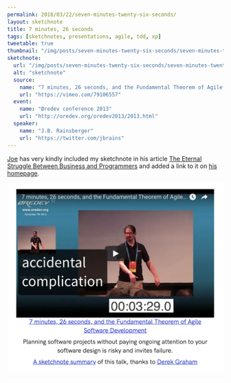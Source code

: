 ```yaml
---
permalink: 2018/03/22/seven-minutes-twenty-six-seconds/
layout: sketchnote
title: 7 minutes, 26 seconds
tags: [sketchnotes, presentations, agile, tdd, xp]
tweetable: true
thumbnail: "/img/posts/seven-minutes-twenty-six-seconds/seven-minutes-twenty-six-seconds.webp"
sketchnote:
  url: "/img/posts/seven-minutes-twenty-six-seconds/seven-minutes-twenty-six-seconds.webp"
  alt: "sketchnote"
  source:
    name: "7 minutes, 26 seconds, and the Fundamental Theorem of Agile Software Development"
    url: "https://vimeo.com/79106557"
  event:
    name: "Øredev conference 2013"
    url: "http://oredev.org/oredev2013/2013.html"
  speaker:
    name: "J.B. Rainsberger"
    url: "https://twitter.com/jbrains"
---
```


<a href="https://twitter.com/jbrains">Joe</a> has very kindly included my sketchnote in his article
<a href="http://blog.thecodewhisperer.com/permalink/the-eternal-struggle-between-business-and-programmers" alt="link to article">The Eternal Struggle Between Business and Programmers</a>
and added a link to it on <a href="http://www.jbrains.ca/" alt="jbrains homepage">his homepage</a>.

<img src="/img/posts/seven-minutes-twenty-six-seconds/jbrains-site.webp" alt="home page" class="u-max-full-width" />
